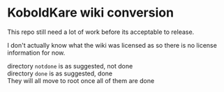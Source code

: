 # KoboldKare wiki conversion

This repo still need a lot of work before its acceptable to release.

I don't actually know what the wiki was licensed as so there is no license information for now.

directory `notdone` is as suggested, not done  
directory `done` is as suggested, done  
They will all move to root once all of them are done